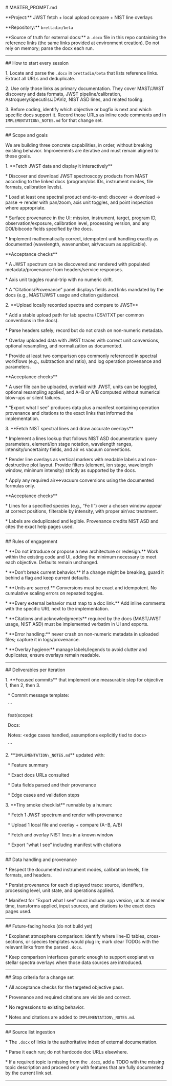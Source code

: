 \# MASTER\_PROMPT.md



\*\*Project:\*\* JWST fetch + local upload compare + NIST line overlays

\*\*Repository:\*\* `brettadin/beta`

\*\*Source of truth for external docs:\*\* a `.docx` file in this repo containing the reference links (the same links provided at environment creation). Do not rely on memory; parse the docx each run.



---



\## How to start every session



1\. Locate and parse the `.docx` in `brettadin/beta` that lists reference links. Extract all URLs and deduplicate.

2\. Use only those links as primary documentation. They cover MAST/JWST discovery and data formats, JWST pipeline/calibration, Astroquery/Specutils/JDAViz, NIST ASD lines, and related tooling.

3\. Before coding, identify which objective or bugfix is next and which specific docs support it. Record those URLs as inline code comments and in `IMPLEMENTATION\_NOTES.md` for that change set.



---



\## Scope and goals



We are building three concrete capabilities, in order, without breaking existing behavior. Improvements are iterative and must remain aligned to these goals.



1\. \*\*Fetch JWST data and display it interactively\*\*



\* Discover and download JWST spectroscopy products from MAST according to the linked docs (program/obs IDs, instrument modes, file formats, calibration levels).

\* Load at least one spectral product end-to-end: discover → download → parse → render with pan/zoom, axis unit toggles, and point inspection where appropriate.

\* Surface provenance in the UI: mission, instrument, target, program ID, observation/exposure, calibration level, processing version, and any DOI/bibcode fields specified by the docs.

\* Implement mathematically correct, idempotent unit handling exactly as documented (wavelength, wavenumber, air/vacuum as applicable).



\*\*Acceptance checks\*\*



\* A JWST spectrum can be discovered and rendered with populated metadata/provenance from headers/service responses.

\* Axis unit toggles round-trip with no numeric drift.

\* A “Citations/Provenance” panel displays fields and links mandated by the docs (e.g., MAST/JWST usage and citation guidance).



2\. \*\*Upload locally recorded spectra and compare to JWST\*\*



\* Add a stable upload path for lab spectra (CSV/TXT per common conventions in the docs).

\* Parse headers safely; record but do not crash on non-numeric metadata.

\* Overlay uploaded data with JWST traces with correct unit conversions, optional resampling, and normalization as documented.

\* Provide at least two comparison ops commonly referenced in spectral workflows (e.g., subtraction and ratio), and log operation provenance and parameters.



\*\*Acceptance checks\*\*



\* A user file can be uploaded, overlaid with JWST, units can be toggled, optional resampling applied, and A−B or A/B computed without numerical blow-ups or silent failures.

\* “Export what I see” produces data plus a manifest containing operation provenance and citations to the exact links that informed the implementation.



3\. \*\*Fetch NIST spectral lines and draw accurate overlays\*\*



\* Implement a lines lookup that follows NIST ASD documentation: query parameters, element/ion stage notation, wavelength ranges, intensity/uncertainty fields, and air vs vacuum conventions.

\* Render line overlays as vertical markers with readable labels and non-destructive plot layout. Provide filters (element, ion stage, wavelength window, minimum intensity) strictly as supported by the docs.

\* Apply any required air↔vacuum conversions using the documented formulas only.



\*\*Acceptance checks\*\*



\* Lines for a specified species (e.g., “Fe II”) over a chosen window appear at correct positions, filterable by intensity, with proper air/vac treatment.

\* Labels are deduplicated and legible. Provenance credits NIST ASD and cites the exact help pages used.



---



\## Rules of engagement



\* \*\*Do not introduce or propose a new architecture or redesign.\*\* Work within the existing code and UI, adding the minimum necessary to meet each objective. Defaults remain unchanged.

\* \*\*Don’t break current behavior.\*\* If a change might be breaking, guard it behind a flag and keep current defaults.

\* \*\*Units are sacred.\*\* Conversions must be exact and idempotent. No cumulative scaling errors on repeated toggles.

\* \*\*Every external behavior must map to a doc link.\*\* Add inline comments with the specific URL next to the implementation.

\* \*\*Citations and acknowledgments\*\* required by the docs (MAST/JWST usage, NIST ASD) must be implemented verbatim in UI and exports.

\* \*\*Error handling:\*\* never crash on non-numeric metadata in uploaded files; capture it in logs/provenance.

\* \*\*Overlay hygiene:\*\* manage labels/legends to avoid clutter and duplicates; ensure overlays remain readable.



---



\## Deliverables per iteration



1\. \*\*Focused commits\*\* that implement one measurable step for objective 1, then 2, then 3.



&nbsp;  \* Commit message template:



&nbsp;    ```

&nbsp;    feat(scope): <concise change>

&nbsp;    Docs: <one or more exact URLs used>

&nbsp;    Notes: <edge cases handled, assumptions explicitly tied to docs>

&nbsp;    ```

2\. \*\*`IMPLEMENTATION\_NOTES.md`\*\* updated with:



&nbsp;  \* Feature summary

&nbsp;  \* Exact docs URLs consulted

&nbsp;  \* Data fields parsed and their provenance

&nbsp;  \* Edge cases and validation steps

3\. \*\*Tiny smoke checklist\*\* runnable by a human:



&nbsp;  \* Fetch 1 JWST spectrum and render with provenance

&nbsp;  \* Upload 1 local file and overlay + compare (A−B, A/B)

&nbsp;  \* Fetch and overlay NIST lines in a known window

&nbsp;  \* Export “what I see” including manifest with citations



---



\## Data handling and provenance



\* Respect the documented instrument modes, calibration levels, file formats, and headers.

\* Persist provenance for each displayed trace: source, identifiers, processing level, unit state, and operations applied.

\* Manifest for “Export what I see” must include: app version, units at render time, transforms applied, input sources, and citations to the exact docs pages used.



---



\## Future-facing hooks (do not build yet)



\* Exoplanet atmosphere comparison: identify where line-ID tables, cross-sections, or species templates would plug in; mark clear TODOs with the relevant links from the parsed `.docx`.

\* Keep comparison interfaces generic enough to support exoplanet vs stellar spectra overlays when those data sources are introduced.



---



\## Stop criteria for a change set



\* All acceptance checks for the targeted objective pass.

\* Provenance and required citations are visible and correct.

\* No regressions to existing behavior.

\* Notes and citations are added to `IMPLEMENTATION\_NOTES.md`.



---



\## Source list ingestion



\* The `.docx` of links is the authoritative index of external documentation.

\* Parse it each run; do not hardcode doc URLs elsewhere.

\* If a required topic is missing from the `.docx`, add a TODO with the missing topic description and proceed only with features that are fully documented by the current link set.



---







